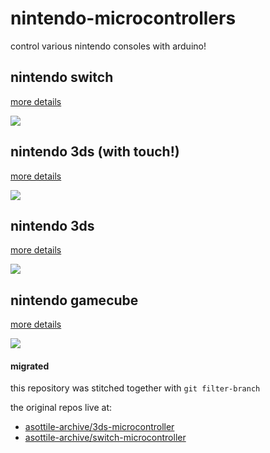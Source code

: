 nintendo-microcontrollers
=========================

control various nintendo consoles with arduino!

## nintendo switch

[more details](hw/switch)

![](https://user-images.githubusercontent.com/1810591/114293095-2ab8a980-9a48-11eb-9b35-290d58786701.jpg)

## nintendo 3ds (with touch!)

[more details](hw/3ds-touch)

![](https://user-images.githubusercontent.com/1810591/276076967-36959b4e-5ebe-4bbc-8ded-9731c9005b8d.jpg)

## nintendo 3ds

[more details](hw/3ds)

![](https://user-images.githubusercontent.com/1810591/265853650-d02344e2-5072-4d2c-b17f-9944de57c485.jpg)

## nintendo gamecube

[more details](hw/gamecube)

![](https://user-images.githubusercontent.com/1810591/273344828-1895eab3-26d1-400c-85f0-54a6e0e69b27.jpg)

#### migrated

this repository was stitched together with `git filter-branch`

the original repos live at:

- [asottile-archive/3ds-microcontroller](https://github.com/asottile-archive/3ds-microcontroller)
- [asottile-archive/switch-microcontroller](https://github.com/asottile-archive/switch-microcontroller)
